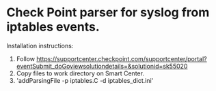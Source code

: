 # Check Point parser for syslog from iptables events.

Installation instructions:
 1. Follow https://supportcenter.checkpoint.com/supportcenter/portal?eventSubmit_doGoviewsolutiondetails=&solutionid=sk55020
 2. Copy files to work directory on Smart Center.
 3. 'addParsingFile -p iptables.C -d iptables_dict.ini'
